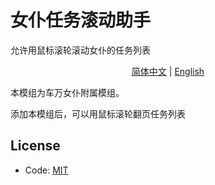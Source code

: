 # 女仆任务滚动助手

允许用鼠标滚轮滚动女仆的任务列表

<p align="center">
    <a href="#">简体中文</a> | 
    <a href="README.en_us.md">English</a>
</p>

本模组为车万女仆附属模组。

添加本模组后，可以用鼠标滚轮翻页任务列表

## License
- Code: [MIT](https://www.mit.edu/~amini/LICENSE.md)
